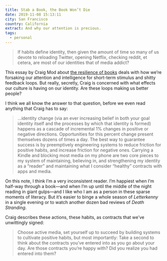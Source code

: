 ```yaml
---
title: Stab a Book, the Book Won’t Die
date: 2019-11-08 15:13:11
city: San Francisco
country: California
extract: And why our attention is precious.
tags: 
  - personal
---
```


> If habits define identity, then given the amount of time so many of us devote to reloading Twitter, opening Netflix, checking reddit, et cetera, are most of our identities that of media addict?

This essay by Craig Mod about [the resilience of books](https://craigmod.com/essays/media_accounting/) deals with how we’re forsaking our attention and intelligence for short-term stimulus and shitty feedback loops. But really, secretly, Craig is concerned with what effects our culture is having on our identity. Are these loops making us better people?

I think we all know the answer to that question, before we even read anything that Craig has to say:

> ...identity change (via an ever increasing belief in both your goal identity itself and the processes by which that identity is formed) happens as a cascade of incremental 1% changes in positive or negative directions. Opportunities for this percent change present themselves dozens of times a day. The best way to guarantee success is by preemptively engineering systems to reduce friction for positive habits, and increase friction for negative ones. Carrying a Kindle and blocking most media on my phone are two core pieces to my system of maintaining, believing in, and strengthening my identity as a “reader” and maintaining what I consider “healthy” contracts with apps and media.

On this note, I think I’m a very inconsistent reader. I’m happiest when I’m half-way through a book—and when I’m up until the middle of the night reading in giant gulps—and I like who I am as a person in these sparse moments of literacy. But it’s easier to binge a whole season of _Letterkenny_ in a single evening or to watch another dozen bad reviews of _Death Stranding_.

Craig describes these actions, these habits, as contracts that we’ve unwittingly signed:

> Choose active media, set yourself up to succeed by building systems to cultivate positive habits, but most importantly: Take a second to think about the contracts you’ve entered into as you go about your day. Are those contracts you’re happy with? Did you realize you had entered into them?
